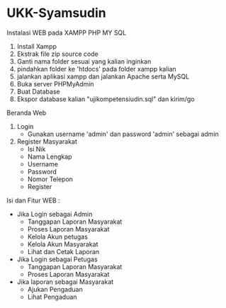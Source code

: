 # UKK-Syamsudin

Instalasi WEB pada XAMPP PHP MY SQL

1. Install Xampp
2. Ekstrak file zip source code
3. Ganti nama folder sesuai yang kalian inginkan
4. pindahkan folder ke 'htdocs' pada folder xampp kalian
5. jalankan aplikasi xampp dan jalankan Apache serta MySQL
6. Buka server PHPMyAdmin
7. Buat Database
8. Ekspor database kalian "ujikompetensiudin.sql" dan kirim/go

Beranda Web

1. Login
   - Gunakan username 'admin' dan password 'admin' sebagai admin
2. Register Masyarakat
   - Isi Nik
   - Nama Lengkap
   - Username
   - Password
   - Nomor Telepon
   - Register
 
Isi dan Fitur WEB :

* Jika Login sebagai Admin
   - Tanggapan Laporan Masyarakat
   - Proses Laporan Masyarakat
   - Kelola Akun petugas
   - Kelola Akun Masyarakat
   - Lihat dan Cetak Laporan
 * Jika Login sebagai Petugas
   - Tanggapan Laporan Masyarakat
   - Proses Laporan Masyarakat
 * Jika laporan sebagai Masyarakat
   - Ajukan Pengaduan
   - Lihat Pengaduan
